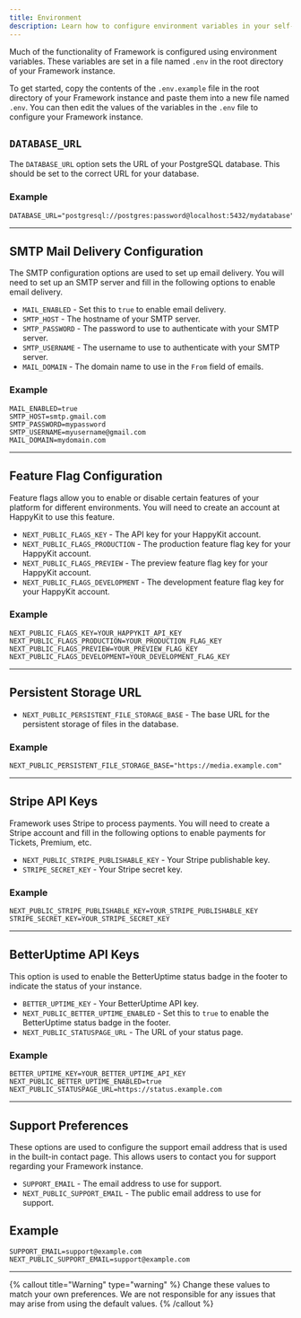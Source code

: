 ```yaml
---
title: Environment
description: Learn how to configure environment variables in your self-hosted Framework instance
---
```


Much of the functionality of Framework is configured using environment variables. These variables are set in a file named `.env` in the root directory of your Framework instance.

To get started, copy the contents of the `.env.example` file in the root directory of your Framework instance and paste them into a new file named `.env`. You can then edit the values of the variables in the `.env` file to configure your Framework instance.

## `DATABASE_URL`

The `DATABASE_URL` option sets the URL of your PostgreSQL database. This should be set to the correct URL for your database.

### Example

```env
DATABASE_URL="postgresql://postgres:password@localhost:5432/mydatabase"
```

---

## SMTP Mail Delivery Configuration

The SMTP configuration options are used to set up email delivery. You will need to set up an SMTP server and fill in the following options to enable email delivery.

- `MAIL_ENABLED` - Set this to `true` to enable email delivery.
- `SMTP_HOST` - The hostname of your SMTP server.
- `SMTP_PASSWORD` - The password to use to authenticate with your SMTP server.
- `SMTP_USERNAME` - The username to use to authenticate with your SMTP server.
- `MAIL_DOMAIN` - The domain name to use in the `From` field of emails.

### Example

```envv
MAIL_ENABLED=true
SMTP_HOST=smtp.gmail.com
SMTP_PASSWORD=mypassword
SMTP_USERNAME=myusername@gmail.com
MAIL_DOMAIN=mydomain.com
```

---

## Feature Flag Configuration

Feature flags allow you to enable or disable certain features of your platform for different environments. You will need to create an account at HappyKit to use this feature.

- `NEXT_PUBLIC_FLAGS_KEY` - The API key for your HappyKit account.
- `NEXT_PUBLIC_FLAGS_PRODUCTION` - The production feature flag key for your HappyKit account.
- `NEXT_PUBLIC_FLAGS_PREVIEW` - The preview feature flag key for your HappyKit account.
- `NEXT_PUBLIC_FLAGS_DEVELOPMENT` - The development feature flag key for your HappyKit account.

### Example

```env
NEXT_PUBLIC_FLAGS_KEY=YOUR_HAPPYKIT_API_KEY
NEXT_PUBLIC_FLAGS_PRODUCTION=YOUR_PRODUCTION_FLAG_KEY
NEXT_PUBLIC_FLAGS_PREVIEW=YOUR_PREVIEW_FLAG_KEY
NEXT_PUBLIC_FLAGS_DEVELOPMENT=YOUR_DEVELOPMENT_FLAG_KEY
```

---

## Persistent Storage URL

- `NEXT_PUBLIC_PERSISTENT_FILE_STORAGE_BASE` - The base URL for the persistent storage of files in the database.

### Example

```
NEXT_PUBLIC_PERSISTENT_FILE_STORAGE_BASE="https://media.example.com"
```

---

## Stripe API Keys

Framework uses Stripe to process payments. You will need to create a Stripe account and fill in the following options to enable payments for Tickets, Premium, etc.

- `NEXT_PUBLIC_STRIPE_PUBLISHABLE_KEY` - Your Stripe publishable key.
- `STRIPE_SECRET_KEY` - Your Stripe secret key.

### Example

```env
NEXT_PUBLIC_STRIPE_PUBLISHABLE_KEY=YOUR_STRIPE_PUBLISHABLE_KEY
STRIPE_SECRET_KEY=YOUR_STRIPE_SECRET_KEY
```

---

## BetterUptime API Keys

This option is used to enable the BetterUptime status badge in the footer to indicate the status of your instance.

- `BETTER_UPTIME_KEY` - Your BetterUptime API key.
- `NEXT_PUBLIC_BETTER_UPTIME_ENABLED` - Set this to `true` to enable the BetterUptime status badge in the footer.
- `NEXT_PUBLIC_STATUSPAGE_URL` - The URL of your status page.

### Example

```env
BETTER_UPTIME_KEY=YOUR_BETTER_UPTIME_API_KEY
NEXT_PUBLIC_BETTER_UPTIME_ENABLED=true
NEXT_PUBLIC_STATUSPAGE_URL=https://status.example.com
```

---

## Support Preferences

These options are used to configure the support email address that is used in the built-in contact page. This allows users to contact you for support regarding your Framework instance.

- `SUPPORT_EMAIL` - The email address to use for support.
- `NEXT_PUBLIC_SUPPORT_EMAIL` - The public email address to use for support.

## Example

```env
SUPPORT_EMAIL=support@example.com
NEXT_PUBLIC_SUPPORT_EMAIL=support@example.com
```

---

{% callout title="Warning" type="warning" %}
Change these values to match your own preferences. We are not responsible for any issues that may arise from using the default values.
{% /callout %}
